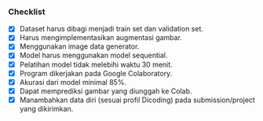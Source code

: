 ### Checklist

- [x] Dataset harus dibagi menjadi train set dan validation set.
- [x] Harus mengimplementasikan augmentasi gambar.
- [x] Menggunakan image data generator.
- [x] Model harus menggunakan model sequential.
- [x] Pelatihan model tidak melebihi waktu 30 menit.
- [x] Program dikerjakan pada Google Colaboratory.
- [x] Akurasi dari model minimal 85%.
- [x] Dapat memprediksi gambar yang diunggah ke Colab.
- [x] Manambahkan data diri (sesuai profil Dicoding) pada submission/project yang dikirimkan.
